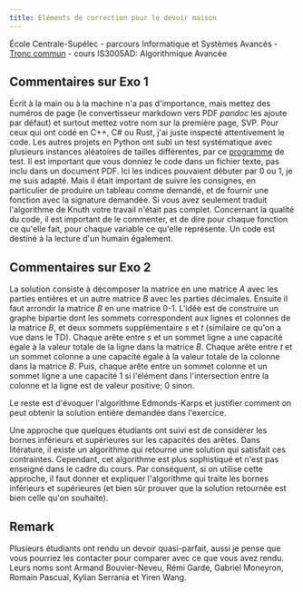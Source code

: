 ```yaml
---
title: Éléments de correction pour le devoir maison
---
```


École Centrale-Supélec - parcours Informatique et Systèmes Avancés - [Tronc commun](http://www.isia.ecp.fr/welcome_to_www_ecp_fr_cms_site_isia/isia___formation/cours_tronc_commun) - cours IS3005AD: Algorithmique Avancée

## Commentaires sur Exo 1

Écrit à la main ou à la machine n'a pas d'importance, mais mettez des numéros
de page (le convertisseur markdown vers PDF *pandoc* les ajoute par défaut)
et surtout mettez votre nom sur la première page, SVP. Pour ceux qui ont codé
en C++, C# ou Rust, j'ai juste inspecté attentivement le code. Les autres
projets en Python ont subi un test systématique avec plusieurs instances
aléatoires de tailles différentes, par ce [programme](optimal_search_tree.py)
de test.  Il est important que vous donniez le code dans un fichier texte, pas
inclu dans un document PDF.  Ici les indices pouvaient débuter par 0 ou 1, je
me suis adapté. Mais il était important de suivre les consignes, en
particulier de produire un tableau comme demandé, et de fournir
une fonction avec la signature demandée. Si vous avez seulement traduit
l'algorithme de Knuth votre travail n'était pas complet.  Concernant la
qualité du code, il est important de le commenter, et de dire pour chaque
fonction ce qu'elle fait, pour chaque variable ce qu'elle représente. Un code
est destiné à la lecture d'un humain également.


## Commentaires sur Exo 2
La solution consiste à décomposer la matrice en une matrice $A$ avec les parties entières et un autre 
matrice $B$ avec les parties décimales. Ensuite il faut arrondir la matrice $B$ en une matrice 0-1. L'idée est de construire un graphe bipartie dont les sommets correspondent aux lignes et colonnes de la matrice $B$, et deux sommets supplémentaire $s$ et $t$ (similaire ce qu'on a vue dans le TD). Chaque arête entre $s$ et un sommet ligne a une capacité égale à la valeur totale de la ligne dans la matrice $B$. Chaque arête entre $t$ et un sommet colonne a une capacité égale à la valeur totale de la colonne dans la matrice $B$. Puis, chaque arête entre un sommet colonne et un sommet ligne a une capacité 1 si l'élément dans l'intersection entre la colonne et la ligne est de valeur positive; 0 sinon.

Le reste est d'évoquer l'algorithme Edmonds-Karps et justifier comment on peut obtenir la solution entière demandée dans l'exercice. 

Une approche que quelques étudiants ont suivi est de considérer les bornes inférieurs et supérieures sur les capacités des arêtes. Dans litérature, il existe un algorithme qui retourne une solution qui satisfait ces contraintes. Cependant, cet algorithme est plus sophistiqué et n'est pas enseigné dans le cadre du cours. Par conséquent, si on utilise cette approche, il faut donner et expliquer l'algorithme qui traite les bornes inférieurs et supérieures (et bien sûr prouver que la solution retournée est bien celle qu'on souhaite). 


## Remark     

Plusieurs étudiants ont rendu un devoir quasi-parfait, aussi je pense que vous pourriez les
contacter pour comparer avec ce que vous avez rendu.  Leurs noms sont Armand
Bouvier-Neveu, Rémi Garde, Gabriel Moneyron, Romain Pascual, Kylian Serrania et Yiren Wang.


